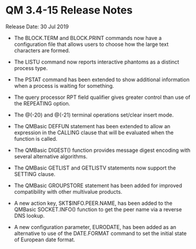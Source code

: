 # QM 3.4-15 Release Notes

<PageHeader />
Release Date: 30 Jul 2019

* The BLOCK.TERM and BLOCK.PRINT commands now have a configuration file that allows users to choose how the large text characters are formed.

* The LISTU command now reports interactive phantoms as a distinct process type.

* The PSTAT command has been extended to show additional information when a process is waiting for something.

* The query processor RPT field qualifier gives greater control than use of the REPEATING option.

* The @(-20) and @(-21) terminal operations set/clear insert mode.

* The QMBasic DEFFUN statement has been extended to allow an expression in the CALLING clause that will be evaluated when the function is called.

* The QMBasic DIGEST() function provides message digest encoding with several alternative algorithms.

* The QMBasic GETLIST and GETLISTV statements now support the SETTING clause.

* The QMBasic GROUPSTORE statement has been added for improved compatibility with other multivalue products.

* A new action key, SKT$INFO.PEER.NAME, has been added to the QMBasic SOCKET.INFO() function to get the peer name via a reverse DNS lookup.

* A new configuration parameter, EURODATE, has been added as an alternative to use of the DATE.FORMAT command to set the initial state of European date format.

<PageFooter />
